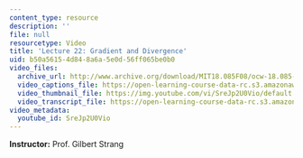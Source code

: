 ```yaml
---
content_type: resource
description: ''
file: null
resourcetype: Video
title: 'Lecture 22: Gradient and Divergence'
uid: b50a5615-4d84-8a6a-5e0d-56ff065be0b0
video_files:
  archive_url: http://www.archive.org/download/MIT18.085F08/ocw-18.085-f08-lec22_300k.mp4
  video_captions_file: https://open-learning-course-data-rc.s3.amazonaws.com/18-085-computational-science-and-engineering-i-fall-2008/b7eb0f5b622a514bab46ee1ccf69f3a0_SreJp2U0Vio.vtt
  video_thumbnail_file: https://img.youtube.com/vi/SreJp2U0Vio/default.jpg
  video_transcript_file: https://open-learning-course-data-rc.s3.amazonaws.com/18-085-computational-science-and-engineering-i-fall-2008/a8f2ce88b08f25c77f203c1178ae2c67_SreJp2U0Vio.pdf
video_metadata:
  youtube_id: SreJp2U0Vio
---
```


**Instructor:** Prof. Gilbert Strang